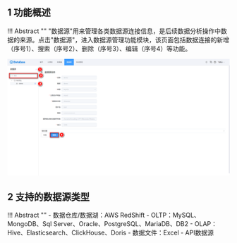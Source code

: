 ## 1 功能概述

!!! Abstract ""
    "数据源"用来管理各类数据源连接信息，是后续数据分析操作中数据的来源。点击"数据源"，进入数据源管理功能模块，该页面包括数据连接的新增（序号1）、搜索（序号2）、删除（序号3）、编辑（序号4）等功能。

![数据源](../img/datasource_configuration/数据源管理页面.png)

## 2 支持的数据源类型

!!! Abstract ""
    - 数据仓库/数据湖：AWS RedShift
    - OLTP：MySQL、MongoDB、Sql Server、Oracle、PostgreSQL、MariaDB、DB2
    - OLAP：Hive、Elasticsearch、ClickHouse、Doris
    - 数据文件：Excel
    - API数据源